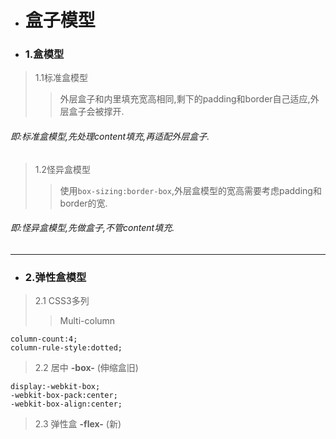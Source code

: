 - # 盒子模型  
- ### 1.盒模型  
> 1.1标准盒模型  
>> 外层盒子和内里填充宽高相同,剩下的padding和border自己适应,外层盒子会被撑开.  
###### 即:标准盒模型,先处理content填充,再适配外层盒子.

>  1.2怪异盒模型  
>>  使用`box-sizing:border-box`,外层盒模型的宽高需要考虑padding和border的宽.  
###### 即:怪异盒模型,先做盒子,不管content填充.  

---

- ### 2.弹性盒模型  
> 2.1 CSS3多列  
>> Multi-column  
```
column-count:4;
column-rule-style:dotted;
```  
> 2.2 居中 __-box-__ (伸缩盒旧)  
```
display:-webkit-box;
-webkit-box-pack:center;
-webkit-box-align:center;
```  
> 2.3 弹性盒 __-flex-__ (新)  
```

